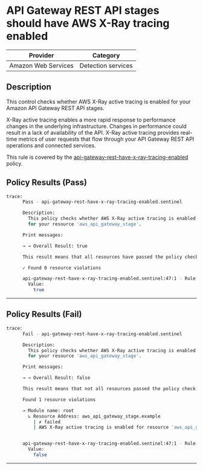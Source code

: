 # API Gateway REST API stages should have AWS X-Ray tracing enabled

| Provider            | Category           |
|---------------------|--------------------|
| Amazon Web Services | Detection services |

## Description

This control checks whether AWS X-Ray active tracing is enabled for your Amazon API Gateway REST API stages.

X-Ray active tracing enables a more rapid response to performance changes in the underlying infrastructure. Changes in performance could result in a lack of availability of the API. X-Ray active tracing provides real-time metrics of user requests that flow through your API Gateway REST API operations and connected services.

This rule is covered by the [api-gateway-rest-have-x-ray-tracing-enabled](../../policies/api-gateway/api-gateway-rest-have-x-ray-tracing-enabled.sentinel) policy.

## Policy Results (Pass)
```bash
trace:
      Pass - api-gateway-rest-have-x-ray-tracing-enabled.sentinel

      Description:
        This policy checks whether AWS X-Ray active tracing is enabled
        for your resource 'aws_api_gateway_stage'.

      Print messages:

      → → Overall Result: true

      This result means that all resources have passed the policy check for the policy api-gateway-rest-have-x-ray-tracing-enabled.

      ✓ Found 0 resource violations

      api-gateway-rest-have-x-ray-tracing-enabled.sentinel:47:1 - Rule "main"
        Value:
          true
```

---

## Policy Results (Fail)
```bash
trace:
      Fail - api-gateway-rest-have-x-ray-tracing-enabled.sentinel

      Description:
        This policy checks whether AWS X-Ray active tracing is enabled
        for your resource 'aws_api_gateway_stage'.

      Print messages:

      → → Overall Result: false

      This result means that not all resources passed the policy check and the protected behavior is not allowed for the policy api-gateway-rest-have-x-ray-tracing-enabled.

      Found 1 resource violations

      → Module name: root
        ↳ Resource Address: aws_api_gateway_stage.example
          | ✗ failed
          | AWS X-Ray active tracing is enabled for resource 'aws_api_gateway_stage'. Refer to https://docs.aws.amazon.com/securityhub/latest/userguide/apigateway-controls.html#apigateway-3 for more details.


      api-gateway-rest-have-x-ray-tracing-enabled.sentinel:47:1 - Rule "main"
        Value:
          false
```

---